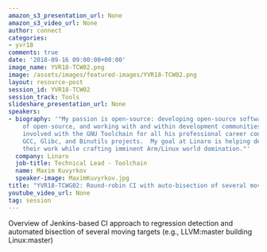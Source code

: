 ```yaml
---
amazon_s3_presentation_url: None
amazon_s3_video_url: None
author: connect
categories:
- yvr18
comments: true
date: '2018-09-16 09:00:00+00:00'
image_name: YVR18-TCW02.png
image: /assets/images/featured-images/YVR18-TCW02.png
layout: resource-post
session_id: YVR18-TCW02
session_track: Tools
slideshare_presentation_url: None
speakers:
- biography: '"My passion is open-source: developing open-source software, business
    of open-source, and working with and within development communities.  I has been
    involved with the GNU Toolchain for all his professional career contributing to
    GCC, Glibc, and Binutils projects.  My goal at Linaro is helping developers enjoy
    their work while crafting imminent Arm/Linux world domination."'
  company: Linaro
  job-title: Technical Lead - Toolchain
  name: Maxim Kuvyrkov
  speaker-image: MaximKuvyrkov.jpg
title: "YVR18-TCWG02: Round-robin CI with auto-bisection of several moving targets"
youtube_video_url: None
tag: session
---
```


Overview of Jenkins-based CI approach to regression
detection and automated bisection of several moving targets (e.g.,
LLVM:master building Linux:master)
